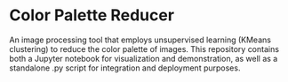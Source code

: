 # Color Palette Reducer
An image processing tool that employs unsupervised learning (KMeans clustering) to reduce the color palette of images. This repository contains both a Jupyter notebook for visualization and demonstration, as well as a standalone .py script for integration and deployment purposes.
